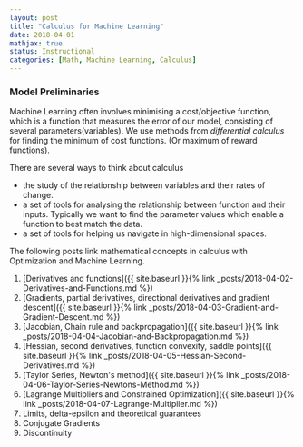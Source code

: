 ```yaml
---
layout: post
title: "Calculus for Machine Learning"
date: 2018-04-01
mathjax: true
status: Instructional
categories: [Math, Machine Learning, Calculus]
---
```


### Model Preliminaries
Machine Learning often involves minimising a cost/objective function, which is a function that measures the error of our model, consisting of several parameters(variables). We use methods from *differential calculus* for finding the minimum of cost functions. (Or maximum of reward functions).

There are several ways to think about calculus
* the study of the relationship between variables and their rates of change.
* a set of tools for analysing the relationship between function and their inputs. Typically we want to find the parameter values which enable a function to best match the data.
* a set of tools for helping us navigate in high-dimensional spaces.

The following posts link mathematical concepts in calculus with Optimization and Machine Learning.

1. [Derivatives and functions]({{ site.baseurl }}{% link _posts/2018-04-02-Derivatives-and-Functions.md %})
2. [Gradients, partial derivatives, directional derivatives and gradient descent]({{ site.baseurl }}{% link _posts/2018-04-03-Gradient-and-Gradient-Descent.md %})
3. [Jacobian, Chain rule and backpropagation]({{ site.baseurl }}{% link _posts/2018-04-04-Jacobian-and-Backpropagation.md %})
4. [Hessian, second derivatives, function convexity, saddle points]({{ site.baseurl }}{% link _posts/2018-04-05-Hessian-Second-Derivatives.md %})
5. [Taylor Series, Newton's method]({{ site.baseurl }}{% link _posts/2018-04-06-Taylor-Series-Newtons-Method.md %})
6. [Lagrange Multipliers and Constrained Optimization]({{ site.baseurl }}{% link _posts/2018-04-07-Lagrange-Multiplier.md %})
7. Limits, delta-epsilon and theoretical guarantees 
8. Conjugate Gradients
9. Discontinuity



